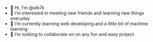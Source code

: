- 👋 Hi, I’m @stk7k
- 👀 I’m interested in meeting new friends and learning new things everyday
- 🌱 I’m currently learning web developing and a little bit of machine learning
- 💞️ I’m looking to collaborate on on any fun and easy project


<!---
stk7k/stk7k is a ✨ special ✨ repository because its `README.md` (this file) appears on your GitHub profile.
You can click the Preview link to take a look at your changes.
--->
